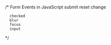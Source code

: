 /*
  Form Events in JavaScript
      submit
      reset
      change

      checked
      blur
      focus
      input
     
*/